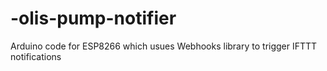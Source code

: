 # -olis-pump-notifier
Arduino code for ESP8266 which usues Webhooks library to trigger IFTTT notifications
